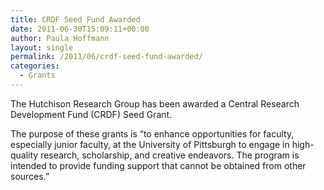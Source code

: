 ```yaml
---
title: CRDF Seed Fund Awarded
date: 2011-06-30T15:09:11+00:00
author: Paula Hoffmann
layout: single
permalink: /2011/06/crdf-seed-fund-awarded/
categories:
  - Grants
---
```

The Hutchison Research Group has been awarded a Central Research Development Fund (CRDF) Seed Grant.

The purpose of these grants is &#8220;to enhance opportunities for faculty, especially junior faculty, at the University of Pittsburgh to engage in high-quality research, scholarship, and creative endeavors. The program is intended to provide funding support that cannot be obtained from other sources.&#8221;
